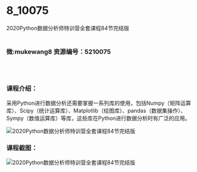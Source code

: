 # 8_10075
2020Python数据分析师特训营全套课程84节完结版
<br/></br>
<h3>微:mukewang8 资源编号：5210075</h3>
<br/></br>
<h3>课程介绍：</h3>
<p>采用Python进行数据分析还需要掌握一系列库的使用，包括Numpy（矩阵运算库）、Scipy（统计运算库）、Matplotlib（绘图库）、pandas（数据集操作）、Sympy（数值运算库）等库，这些库在Python进行数据分析时有广泛的应用。</p>
<p><img src="https://www.ko996.com/wp-content/uploads/img/2020/02/1-8-300x258.png" alt="2020Python数据分析师特训营全套课程84节完结版"></p>
<div class="info-desc">
<h3>课程截图：</h3>
<p><img src="https://www.ko996.com/wp-content/uploads/img/2020/02/11-8.png" alt="2020Python数据分析师特训营全套课程84节完结版"></p>
<p>&nbsp;</p>


			
</div>

